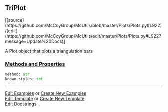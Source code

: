 ## <a id="McUtils.Plots.Plots.TriPlot">TriPlot</a> 
<div class="docs-source-link" markdown="1">
[[source](https://github.com/McCoyGroup/McUtils/blob/master/Plots/Plots.py#L922)/[edit](https://github.com/McCoyGroup/McUtils/edit/master/Plots/Plots.py#L922?message=Update%20Docs)]
</div>

A Plot object that plots a triangulation bars

<div class="collapsible-section">
 <div class="collapsible-section collapsible-section-header" markdown="1">
 
### <a class="collapse-link" data-toggle="collapse" href="#methods">Methods and Properties</a> <a class="float-right" data-toggle="collapse" href="#methods"><i class="fa fa-chevron-down"></i></a>

 </div>
 <div class="collapsible-section collapsible-section-body collapse" id="methods" markdown="1">

```python
method: str
known_styles: set
```


 </div>
</div>




___

[Edit Examples](https://github.com/McCoyGroup/McUtils/edit/gh-pages/ci/examples/McUtils/Plots/Plots/TriPlot.md) or 
[Create New Examples](https://github.com/McCoyGroup/McUtils/new/gh-pages/?filename=ci/examples/McUtils/Plots/Plots/TriPlot.md) <br/>
[Edit Template](https://github.com/McCoyGroup/McUtils/edit/gh-pages/ci/docs/McUtils/Plots/Plots/TriPlot.md) or 
[Create New Template](https://github.com/McCoyGroup/McUtils/new/gh-pages/?filename=ci/docs/templates/McUtils/Plots/Plots/TriPlot.md) <br/>
[Edit Docstrings](https://github.com/McCoyGroup/McUtils/edit/master/Plots/Plots.py#L922?message=Update%20Docs)